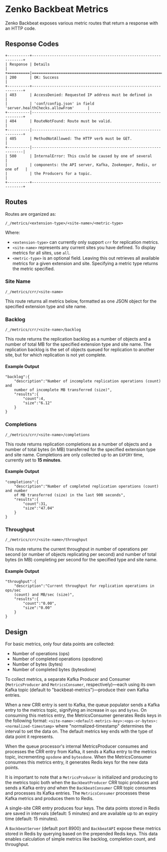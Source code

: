 # Zenko Backbeat Metrics

Zenko Backbeat exposes various metric routes that return a response with an
HTTP code.

## Response Codes

```
+----------+------------------------------------------------------------------+
| Response | Details                                                          |
+==========|==================================================================+
| 200      | OK: Success                                                      |
+----------+------------------------------------------------------------------+
| 403      | AccessDenied: Requested IP address must be defined in            |
|          | 'conf/config.json' in field 'server.healthChecks.allowFrom'      |
+----------|------------------------------------------------------------------+
| 404      | RouteNotFound: Route must be valid.                              |
+----------|------------------------------------------------------------------+
| 405      | MethodNotAllowed: The HTTP verb must be GET.                     |
+----------|------------------------------------------------------------------|
| 500      | InternalError: This could be caused by one of several            |
|          | components: the API server, Kafka, Zookeeper, Redis, or one of   |
|          | the Producers for a topic.                                       |
+----------+------------------------------------------------------------------+
```

## Routes

Routes are organized as:

`/_/metrics/<extension-type>/<site-name>/<metric-type>`

Where:

- `<extension-type>` can currently only support `crr` for replication metrics.
- `<site-name>` represents any current sites you have defined. To display
  metrics for all sites, use `all`.
- `<metric-type>` is an optional field. Leaving this out retrieves all available
  metrics for a given extension and site. Specifying a metric type returns the
  metric specified.

### Site Name

`/_/metrics/crr/<site-name>`

This route returns all metrics below, formatted as one JSON object for the
specified extension type and site name.

### Backlog

`/_/metrics/crr/<site-name>/backlog`

This route returns the replication backlog as a number of objects and a number
of total MB for the specified extension type and site name. The replication
backlog is the set of objects queued for replication to another site, but for
which replication is not yet complete.

#### Example Output

```
"backlog":{
    "description":"Number of incomplete replication operations (count) and
    number of incomplete MB transferred (size)",
    "results":{
        "count":4,
        "size":"6.12"
    }
}
```

### Completions

 `/_/metrics/crr/<site-name>/completions`

This route returns replication completions as a number of objects and a number
of total bytes (in MB) transferred for the specified extension type and site
name. Completions are only collected up to an `EXPIRY` time, currently set to
**15 minutes**.

#### Example Output

```
"completions":{
    "description":"Number of completed replication operations (count) and number
    of MB transferred (size) in the last 900 seconds",
    "results":{
        "count":31,
        "size":"47.04"
    }
}
```

### Throughput

`/_/metrics/crr/<site-name>/throughput`

This route returns the current throughput in number of operations per second
(or number of objects replicating per second) and number of total bytes (in MB)
completing per second for the specified type and site name.

#### Example Output

```
"throughput":{
    "description":"Current throughput for replication operations in ops/sec
    (count) and MB/sec (size)",
    "results":{
        "count":"0.00",
        "size":"0.00"
    }
}
```

## Design

For basic metrics, only four data points are collected:

- Number of operations (ops)
- Number of completed operations (opsdone)
- Number of bytes (bytes)
- Number of completed bytes (bytesdone)

To collect metrics, a separate Kafka Producer and Consumer (`MetricsProducer`
and `MetricsConsumer`, respectively)—each using its own Kafka topic
(default to "backbeat-metrics")—produce their own Kafka entries.

When a new CRR entry is sent to Kafka, the queue populator sends a Kafka
entry to the metrics topic, signifying an increase in `ops` and `bytes`. On
consuming this metrics entry, the MetricsConsumer generates Redis keys in
the following format:
`<site-name>:<default-metrics-key>:<ops-or-bytes>:<normalized-timestamp>`
where "normalized-timestamp" determines the interval to set the data on.
The default metrics key ends with the type of data point it represents.

When the queue processor's internal MetricsProducer consumes and processes
the CRR entry from Kafka, it sends a Kafka entry to the metrics topic,
incrementing `opsdone` and `bytesdone`. When the MetricsConsumer consumes
this metrics entry, it generates Redis keys for the new data points.

It is important to note that a `MetricsProducer` is initialized and producing
to the metrics topic both when the `BackbeatProducer` CRR topic produces and
sends a Kafka entry *and* when the `BackbeatConsumer` CRR topic consumes and
processes its Kafka entries. The `MetricsConsumer` processes these
Kafka metrics and produces them to Redis.

A single-site CRR entry produces four keys. The data points stored
in Redis are saved in intervals (default: 5 minutes) and are available up to
an expiry time (default: 15 minutes).

A `BackbeatServer` (default port 8900) and `BackbeatAPI` expose these metrics
stored in Redis by querying based on the prepended Redis keys. This data
enables calculation of simple metrics like backlog, completion count,
and throughput.


